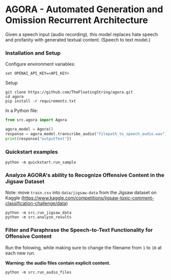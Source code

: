 # AGORA - Automated Generation and Omission Recurrent Architecture

Given a speech input (audio recording), this model replaces hate speech and profanity with generated textual content. (Speech to text model.)


### Installation and Setup

Configure environment variables:

```
set OPENAI_API_KEY=<API_KEY>
```

Setup
```
git clone https://github.com/TheFloatingString/agora.git
cd agora
pip install -r requirements.txt
```

In a Python file:
```python
from src.agora import Agora

agora_model = Agora()
response = agora_model.transcribe_audio("filepath_to_speech_audio.wav")
print(response["outputText"])
```

### Quickstart examples

```
python -m quickstart.run_sample
```

### Analyze AGORA's ability to Recognize Offensive Content in the Jigsaw Dataset

Note: move `train.csv` into `data/jigsaw-data` from the Jigsaw dataset on Kaggle (https://www.kaggle.com/competitions/jigsaw-toxic-comment-classification-challenge/data)

```
python -m src.run_jigsaw_data
python -m src.analyze_results
```

### Filter and Paraphrase the Speech-to-Text Functionality for Offensive Content

Run the folowing, while making sure to change the filename from `1` to `10` at each new run.

**Warning: the audio files contain explicit content.**

```
python -m src.run_audio_files
```
